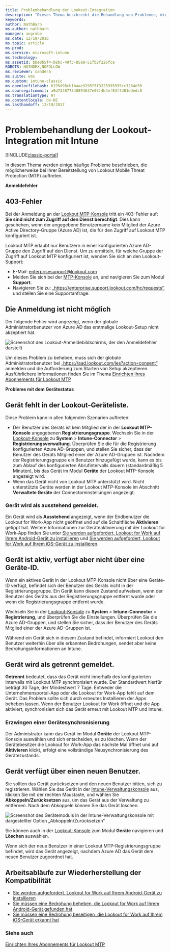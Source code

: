 ```yaml
---
title: Problembehandlung der Lookout-Integration
description: "Dieses Thema beschreibt die Behandlung von Problemen, die im Zusammenhang mit der Lookout-Integration häufig auftreten."
keywords: 
author: NathBarn
ms.author: nathbarn
manager: angrobe
ms.date: 12/19/2016
ms.topic: article
ms.prod: 
ms.service: microsoft-intune
ms.technology: 
ms.assetid: bbe0b5f4-b8bc-49f3-85a9-51fb2f226fca
ROBOTS: NOINDEX,NOFOLLOW
ms.reviewer: sandera
ms.suite: ems
ms.custom: intune-classic
ms.openlocfilehash: 6195d98cb1baae3295f5f3225935935cc3264e50
ms.sourcegitcommit: a9d734877340894637e03f4b4ef83f7d01ddedc8
ms.translationtype: HT
ms.contentlocale: de-DE
ms.lasthandoff: 12/19/2017
---
```

# <a name="troubleshoot-lookout-integration-with-intune"></a>Problembehandlung der Lookout-Integration mit Intune

[!INCLUDE[classic-portal](../includes/classic-portal.md)]

In diesem Thema werden einige häufige Probleme beschrieben, die möglicherweise bei Ihrer Bereitstellung von Lookout Mobile Threat Protection (MTP) auftreten.

**Anmeldefehler**

## <a name="403-errors"></a>403-Fehler
Bei der Anmeldung an der [Lookout MTP-Konsole](https://aad.lookout.com) tritt ein 403-Fehler auf: **Sie sind nicht zum Zugriff auf den Dienst berechtigt**. Dies kann geschehen, wenn der angegebene Benutzername kein Mitglied der Azure Active Directory-Gruppe (Azure AD) ist, die für den Zugriff auf Lookout MTP konfiguriert ist.

Lookout MTP erlaubt nur Benutzern in einer konfigurierten Azure AD-Gruppe den Zugriff auf den Dienst. Um zu ermitteln, für welche Gruppe der Zugriff auf Lookout MTP konfiguriert ist, wenden Sie sich an den Lookout-Support:

* E-Mail: enterprisesupport@lookout.com
* Melden Sie sich bei der [MTP-Konsole](http://aad.lookout.com) an, und navigieren Sie zum Modul **Support**.
* Navigieren Sie zu: „https://enterprise.support.lookout.com/hc/requests“, und stellen Sie eine Supportanfrage.

## <a name="unable-to-sign-in"></a>Die Anmeldung ist nicht möglich
Der folgende Fehler wird angezeigt, wenn der globale Administratorbenutzer von Azure AD das erstmalige Lookout-Setup nicht akzeptiert hat.

![Screenshot des Lookout-Anmeldebildschirms, der den Anmeldefehler darstellt](../media/mtp/lookout-mtp-consent-not-accepted-error.png)

Um dieses Problem zu beheben, muss sich der globale Administratorbenutzer bei „https://aad.lookout.com/les?action=consent“ anmelden und die Aufforderung zum Starten von Setup akzeptieren. Ausführlichere Informationen finden Sie im Thema [Einrichten Ihres Abonnements für Lookout MTP](../deploy-use/setup-your-lookout-mtd-subscription.md)

**Probleme mit dem Gerätestatus**

## <a name="device-missing-from-lookout-device-list"></a>Gerät fehlt in der Lookout-Geräteliste.

Diese Problem kann in allen folgenden Szenarien auftreten:
* Der Benutzer des Geräts ist kein Mitglied der in der **Lookout MTP-Konsole** angegebenen **Registrierungsgruppe**.  Wechseln Sie in der [Lookout-Konsole](http://aad.lookout.com) zu **System** > **Intune-Connector** > **Registrierungsverwaltung**.  Überprüfen Sie die für die Registrierung konfigurierten Azure AD-Gruppen, und stellen Sie sicher, dass der Benutzer des Geräts Mitglied einer der Azure AD-Gruppen ist.  Nachdem der Registrierungsgruppe ein Benutzer hinzugefügt wurde, kann es bis zum Ablauf des konfigurierten Abrufintervalls dauern (standardmäßig 5 Minuten), bis das Gerät im Modul **Geräte** der Lookout MTP-Konsole angezeigt wird.
* Wenn das Gerät nicht von Lookout MTP unterstützt wird.  Nicht unterstützte Geräte werden in der Lookout MTP-Konsole im Abschnitt **Verwaltete Geräte** der Connectoreinstellungen angezeigt.

### <a name="device-reported-as-pending"></a>Gerät wird als **ausstehend** gemeldet.

Ein Gerät wird als **Ausstehend** angezeigt, wenn der Endbenutzer die Lookout for Work-App nicht geöffnet und auf die Schaltfläche **Aktivieren** getippt hat. Weitere Informationen zur Geräteaktivierung mit der Lookout for Work-App finden Sie unter [Sie werden aufgefordert, Lookout for Work auf Ihrem Android-Gerät zu installieren](http://docs.microsoft.com/intune-user-help/you-are-prompted-to-install-lookout-for-work-android) und [Sie werden aufgefordert, Lookout for Work auf Ihrem iOS-Gerät zu installieren](https://docs.microsoft.com/intune-user-help/you-are-prompted-to-install-lookout-for-work-ios).

## <a name="device-whos-active-but-has-no-device-id"></a>Gerät ist aktiv, verfügt aber nicht über eine Geräte-ID.
Wenn ein aktives Gerät in der Lookout MTP-Konsole nicht über eine Geräte-ID verfügt, befindet sich der Benutzer des Geräts nicht in der Registrierungsgruppe. Ein Gerät kann diesen Zustand aufweisen, wenn der Benutzer des Geräts aus der Registrierungsgruppe entfernt wurde oder wenn die Registrierungsgruppe entfernt wurde.

Wechseln Sie in der [Lookout-Konsole](http://aad.lookout.com) zu **System** > **Intune-Connector** > **Registrierung**, und überprüfen Sie die Einstellungen.  Überprüfen Sie die Azure AD-Gruppen, und stellen Sie sicher, dass der Benutzer des Geräts Mitglied einer der Azure AD-Gruppen ist.

Während ein Gerät sich in diesem Zustand befindet, informiert Lookout den Benutzer weiterhin über alle erkannten Bedrohungen, sendet aber keine Bedrohungsinformationen an Intune.

## <a name="device-reported-as-disconnected"></a>Gerät wird als **getrennt** gemeldet.

**Getrennt** bedeutet, dass das Gerät nicht innerhalb des konfigurierten Intervalls mit Lookout MTP synchronisiert wurde. Der Standardwert hierfür beträgt 30 Tage, der Mindestwert 7 Tage. Entweder die Unternehmensportal-App oder die Lookout for Work-App fehlt auf dem Gerät. Das Problem sollte sich durch erneutes Installieren der Apps beheben lassen. Wenn der Benutzer Lookout for Work öffnet und die App aktiviert, synchronisiert sich das Gerät erneut mit Lookout MTP und Intune.

### <a name="forcing-a-device-sync"></a>Erzwingen einer Gerätesynchronisierung
Der Administrator kann das Gerät im Modul **Geräte** der Lookout MTP-Konsole auswählen und sich entscheiden, es zu löschen.   Wenn der Gerätebesitzer die Lookout for Work-App das nächste Mal öffnet und auf **Aktivieren** klickt, erfolgt eine vollständige Neusynchronisierung des Gerätezustands.

## <a name="device-has-a-new-user"></a>Gerät verfügt über einen neuen Benutzer.
Sie sollten das Gerät zurücksetzen und den neuen Benutzer bitten, sich zu registrieren.  Wählen Sie das Gerät in der [Intune-Verwaltungskonsole](https://manage.microsoft.com) aus, klicken Sie mit der rechten Maustaste, und wählen Sie **Abkoppeln/Zurücksetzen** aus, um das Gerät aus der Verwaltung zu entfernen. Nach dem Abkoppeln können Sie das Gerät löschen.

![Screenshot des Gerätemoduls in der Intune-Verwaltungskonsole mit dargestellter Option „Abkoppeln/Zurücksetzen“](../media/mtp/mtp-retire-device-intune-console.png)

Sie können auch in der [Lookout-Konsole](http://aad.lookout.com) zum Modul **Geräte** navigieren und **Löschen** auswählen.

Wenn sich der neue Benutzer in einer Lookout MTP-Registrierungsgruppe befindet, wird das Gerät angezeigt, nachdem Azure AD das Gerät dem neuen Benutzer zugeordnet hat.

## <a name="compliance-remediation-workflows"></a>Arbeitsabläufe zur Wiederherstellung der Kompatibilität
- [Sie werden aufgefordert, Lookout for Work auf Ihrem Android-Gerät zu installieren]( http://docs.microsoft.com/intune-user-help/you-are-prompted-to-install-lookout-for-work-android)
- [Sie müssen eine Bedrohung beheben, die Lookout for Work auf Ihrem Android-Gerät gefunden hat](http://docs.microsoft.com/intune-user-help/you-need-to-resolve-a-threat-found-by-lookout-for-work-android)
- [Sie müssen eine Bedrohung beseitigen, die Lookout for Work auf Ihrem iOS-Gerät erkannt hat](https://docs.microsoft.com/intune-user-help/you-need-to-resolve-a-threat-found-by-lookout-for-work-ios)


### <a name="see-also"></a>Siehe auch
[Einrichten Ihres Abonnements für Lookout MTP](/intune-classic/deploy-use/set-up-your-subscription-with-lookout-mtp)
